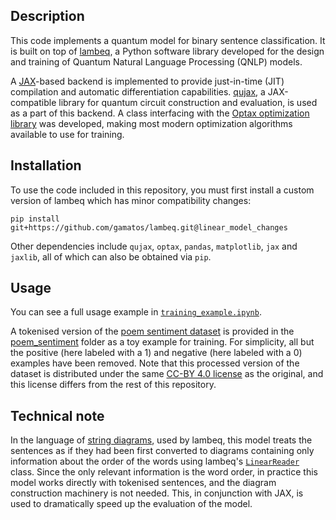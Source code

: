 ## Description

This code implements a quantum model for binary sentence classification. It is built on top of [lambeq](https://cqcl.github.io/lambeq/), a Python software library developed for the design and training of Quantum Natural Language Processing (QNLP) models. 

A [JAX](https://jax.readthedocs.io/en/latest/)-based backend is implemented to provide just-in-time (JIT) compilation and automatic differentiation capabilities. [qujax](https://github.com/CQCL/qujax), a JAX-compatible library for quantum circuit construction and evaluation, is used as a part of this backend. A class interfacing with the [Optax optimization library](https://optax.readthedocs.io/en/latest/) was developed, making most modern optimization algorithms available to use for training.


## Installation

To use the code included in this repository, you must first install a custom version of lambeq which has minor compatibility changes:

```pip install git+https://github.com/gamatos/lambeq.git@linear_model_changes```

Other dependencies include `qujax`, `optax`, `pandas`, `matplotlib`, `jax` and `jaxlib`, all of which can also be obtained via `pip`.

## Usage

You can see a full usage example in [`training_example.ipynb`](training_example.ipynb). 

A tokenised version of the [poem sentiment dataset](https://github.com/google-research-datasets/poem-sentiment) is provided in the [poem_sentiment](poem_sentiment) folder as a toy example for training. For simplicity, all but the positive (here labeled with a 1) and negative (here labeled with a 0) examples have been removed. Note that this processed version of the dataset is distributed under the same [CC-BY 4.0 license](https://creativecommons.org/licenses/by/4.0/) as the original, and this license differs from the rest of this repository.

## Technical note

In the language of [string diagrams](https://cqcl.github.io/lambeq/string_diagrams.html), used by lambeq, this model treats the sentences as if they had been first converted to diagrams containing only information about the order of the words using lambeq's [`LinearReader`](https://cqcl.github.io/lambeq/root-api.html?highlight=linearreader#lambeq.LinearReader) class.  Since the only relevant information is the word order, in practice this model works directly with tokenised sentences, and the diagram construction machinery is not needed. This, in conjunction with JAX, is used to dramatically speed up the evaluation of the model. 
